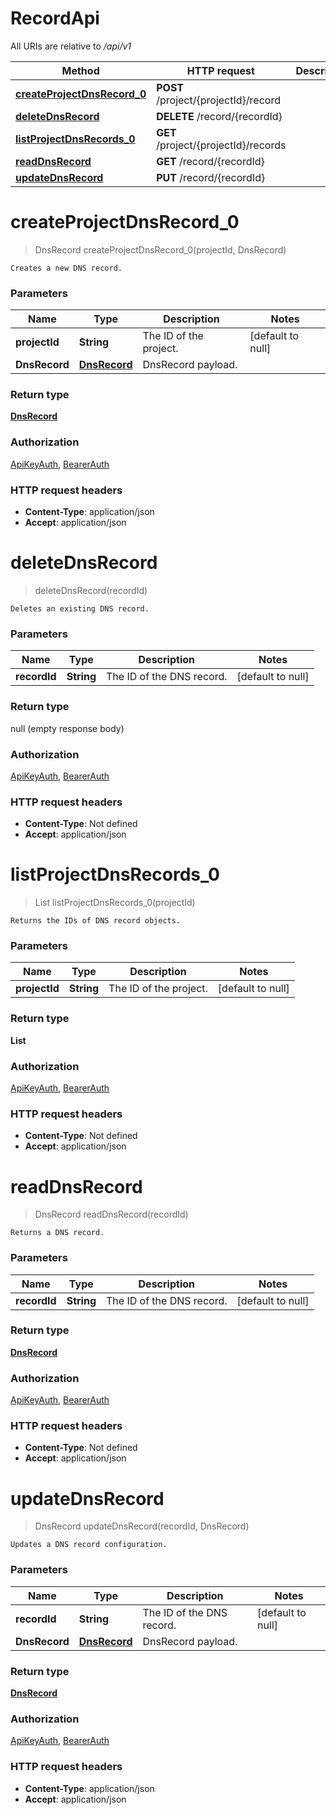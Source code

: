 # RecordApi

All URIs are relative to */api/v1*

| Method | HTTP request | Description |
|------------- | ------------- | -------------|
| [**createProjectDnsRecord_0**](RecordApi.md#createProjectDnsRecord_0) | **POST** /project/{projectId}/record |  |
| [**deleteDnsRecord**](RecordApi.md#deleteDnsRecord) | **DELETE** /record/{recordId} |  |
| [**listProjectDnsRecords_0**](RecordApi.md#listProjectDnsRecords_0) | **GET** /project/{projectId}/records |  |
| [**readDnsRecord**](RecordApi.md#readDnsRecord) | **GET** /record/{recordId} |  |
| [**updateDnsRecord**](RecordApi.md#updateDnsRecord) | **PUT** /record/{recordId} |  |


<a name="createProjectDnsRecord_0"></a>
# **createProjectDnsRecord_0**
> DnsRecord createProjectDnsRecord_0(projectId, DnsRecord)



    Creates a new DNS record.

### Parameters

|Name | Type | Description  | Notes |
|------------- | ------------- | ------------- | -------------|
| **projectId** | **String**| The ID of the project. | [default to null] |
| **DnsRecord** | [**DnsRecord**](../Models/DnsRecord.md)| DnsRecord payload. | |

### Return type

[**DnsRecord**](../Models/DnsRecord.md)

### Authorization

[ApiKeyAuth](../README.md#ApiKeyAuth), [BearerAuth](../README.md#BearerAuth)

### HTTP request headers

- **Content-Type**: application/json
- **Accept**: application/json

<a name="deleteDnsRecord"></a>
# **deleteDnsRecord**
> deleteDnsRecord(recordId)



    Deletes an existing DNS record.

### Parameters

|Name | Type | Description  | Notes |
|------------- | ------------- | ------------- | -------------|
| **recordId** | **String**| The ID of the DNS record. | [default to null] |

### Return type

null (empty response body)

### Authorization

[ApiKeyAuth](../README.md#ApiKeyAuth), [BearerAuth](../README.md#BearerAuth)

### HTTP request headers

- **Content-Type**: Not defined
- **Accept**: application/json

<a name="listProjectDnsRecords_0"></a>
# **listProjectDnsRecords_0**
> List listProjectDnsRecords_0(projectId)



    Returns the IDs of DNS record objects.

### Parameters

|Name | Type | Description  | Notes |
|------------- | ------------- | ------------- | -------------|
| **projectId** | **String**| The ID of the project. | [default to null] |

### Return type

**List**

### Authorization

[ApiKeyAuth](../README.md#ApiKeyAuth), [BearerAuth](../README.md#BearerAuth)

### HTTP request headers

- **Content-Type**: Not defined
- **Accept**: application/json

<a name="readDnsRecord"></a>
# **readDnsRecord**
> DnsRecord readDnsRecord(recordId)



    Returns a DNS record.

### Parameters

|Name | Type | Description  | Notes |
|------------- | ------------- | ------------- | -------------|
| **recordId** | **String**| The ID of the DNS record. | [default to null] |

### Return type

[**DnsRecord**](../Models/DnsRecord.md)

### Authorization

[ApiKeyAuth](../README.md#ApiKeyAuth), [BearerAuth](../README.md#BearerAuth)

### HTTP request headers

- **Content-Type**: Not defined
- **Accept**: application/json

<a name="updateDnsRecord"></a>
# **updateDnsRecord**
> DnsRecord updateDnsRecord(recordId, DnsRecord)



    Updates a DNS record configuration.

### Parameters

|Name | Type | Description  | Notes |
|------------- | ------------- | ------------- | -------------|
| **recordId** | **String**| The ID of the DNS record. | [default to null] |
| **DnsRecord** | [**DnsRecord**](../Models/DnsRecord.md)| DnsRecord payload. | |

### Return type

[**DnsRecord**](../Models/DnsRecord.md)

### Authorization

[ApiKeyAuth](../README.md#ApiKeyAuth), [BearerAuth](../README.md#BearerAuth)

### HTTP request headers

- **Content-Type**: application/json
- **Accept**: application/json

